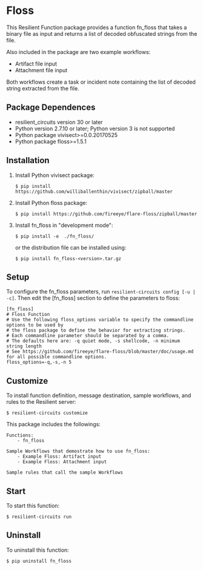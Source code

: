 # Floss

This Resilient Function package provides a function fn_floss that
takes a binary file as input and returns a list of decoded obfuscated
strings from the file.

Also included in the package are two example workflows:
- Artifact file input
- Attachment file input

Both workflows create a task or incident note containing the list of
decoded string extracted from the file.


## Package Dependences
- resilient_circuits version 30 or later
- Python version 2.7.10 or later; Python version 3 is not supported
- Python package vivisect>=0.0.20170525
- Python package floss>=1.5.1

## Installation
1) Install Python vivisect package:
    ```
	$ pip install https://github.com/williballenthin/vivisect/zipball/master
    ```
2) Install Python floss package:
    ```
	$ pip install https://github.com/fireeye/flare-floss/zipball/master
    ```
3) Install fn_floss in "development mode":
    ```
	$ pip install -e  ./fn_floss/
    ```
   or the distribution file can be installed using:

    ```
	$ pip install fn_floss-<version>.tar.gz
	```

## Setup

To configure the fn_floss parameters, run `resilient-circuits config [-u | -c]`.
Then edit the [fn_floss] section to define the parameters to floss:

```
[fn_floss]
# Floss Function
# Use the following floss_options variable to specify the commandline options to be used by
# the floss package to define the behavior for extracting strings.
# Each commandline parameter should be separated by a comma.
# The defaults here are: -q quiet mode, -s shellcode, -n minimum string length
# See https://github.com/fireeye/flare-floss/blob/master/doc/usage.md for all possible commandline options.
floss_options=-q,-s,-n 5
```
## Customize
To install function definition, message destination, sample workflows, and rules to the Resilient server:

	$ resilient-circuits customize

This package includes the followings:

	Functions:
		- fn_floss

	Sample Workflows that demostrate how to use fn_floss:
		- Example Floss: Artifact input
		- Example Floss: Attachment input

	Sample rules that call the sample Workflows

## Start
To start this function:

	$ resilient-circuits run


## Uninstall
To uninstall this function:

	$ pip uninstall fn_floss

